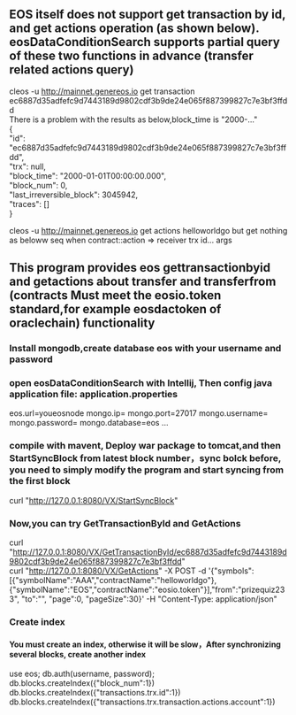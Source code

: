 ## EOS itself does not support get transaction by id, and get actions operation (as shown below). eosDataConditionSearch supports partial query of these two functions in advance (transfer related actions query)  
cleos -u http://mainnet.genereos.io  get transaction ec6887d35adfefc9d7443189d9802cdf3b9de24e065f887399827c7e3bf3ffdd  
There is a problem with the results as below,block_time is "2000-..."  
{  
  "id": "ec6887d35adfefc9d7443189d9802cdf3b9de24e065f887399827c7e3bf3ffdd",  
  "trx": null,  
  "block_time": "2000-01-01T00:00:00.000",  
  "block_num": 0,  
  "last_irreversible_block": 3045942,  
  "traces": []  
}  
  
cleos -u http://mainnet.genereos.io  get actions helloworldgo 
but get nothing as beloww
seq  when                              contract::action => receiver      trx id...   args  

## This program provides eos gettransactionbyid and getactions about transfer and transferfrom (contracts Must meet the eosio.token standard,for example eosdactoken of oraclechain) functionality  

### Install mongodb,create database eos with your username and password  

### open eosDataConditionSearch with Intellij, Then config java application file: application.properties  
eos.url=youeosnode
mongo.ip=
mongo.port=27017
mongo.username=
mongo.password=
mongo.database=eos
...  

### compile with mavent, Deploy war package to tomcat,and then StartSyncBlock from latest block number，sync bolck before, you need to simply modify the program and start syncing from the first block  
curl "http://127.0.0.1:8080/VX/StartSyncBlock"  

### Now,you can try GetTransactionById and GetActions  
curl "http://127.0.0.1:8080/VX/GetTransactionById/ec6887d35adfefc9d7443189d9802cdf3b9de24e065f887399827c7e3bf3ffdd"  
curl "http://127.0.0.1:8080/VX/GetActions"  -X POST -d '{"symbols":[{"symbolName":"AAA","contractName":"helloworldgo"},{"symbolName":"EOS","contractName":"eosio.token"}],"from":"prizequiz233", "to":"", "page":0, "pageSize":30}' -H "Content-Type: application/json"  

### Create index  
#### You must create an index, otherwise it will be slow，After synchronizing several blocks, create another index  
use eos;
db.auth(username, password);
db.blocks.createIndex({"block_num":1})
db.blocks.createIndex({"transactions.trx.id":1})
db.blocks.createIndex({"transactions.trx.transaction.actions.account":1})
